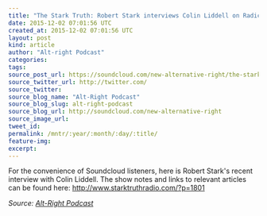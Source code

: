 ```yaml
---
title: "The Stark Truth: Robert Stark interviews Colin Liddell on Radical Islam and the Black Pill"
date: 2015-12-02 07:01:56 UTC
created_at: 2015-12-02 07:01:56 UTC
layout: post
kind: article
author: "Alt-right Podcast"
categories: 
tags: 
source_post_url: https://soundcloud.com/new-alternative-right/the-stark-truth-robert-stark-interviews-colin-liddell-on-radical-islam-and-the-blackpill
source_twitter_url: http://twitter.com/
source_twitter: 
source_blog_name: "Alt-Right Podcast"
source_blog_slug: alt-right-podcast
source_blog_url: http://soundcloud.com/new-alternative-right
source_image_url: 
tweet_id:
permalink: /mntr/:year/:month/:day/:title/
feature-img: 
excerpt:
---
```

For the convenience of Soundcloud listeners, here is Robert Stark's recent interview with Colin Liddell. The show notes and links to relevant articles can be found here: http://www.starktruthradio.com/?p=1801<div class="">
    <i>Source: <a href="http://soundcloud.com/new-alternative-right">Alt-Right Podcast</a></i>
</div>
